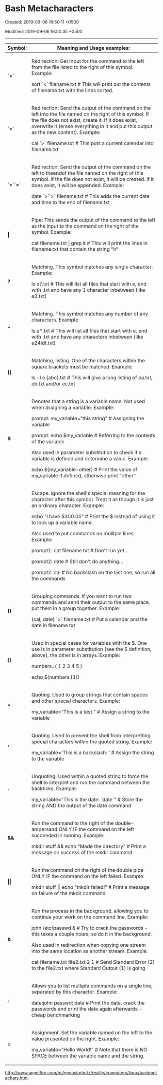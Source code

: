 # Bash Metacharacters

Created: 2019-09-06 16:50:11 +0500

Modified: 2019-09-06 16:50:35 +0500

---

<table>
<colgroup>
<col style="width: 11%" />
<col style="width: 88%" />
</colgroup>
<thead>
<tr class="header">
<th><strong>Symbol:</strong></th>
<th><strong>Meaning and Usage examples:</strong></th>
</tr>
</thead>
<tbody>
<tr>
<td><strong>`<`</strong></td>
<td><p>Redirection: Get input for the command to the left from the file listed to the right of this symbol. Example:</p>
<p>sort `<` filename.txt # This will print out the contents of filename.txt with the lines sorted.</p></td>
</tr>
<tr>
<td><strong>`>`</strong></td>
<td><p>Redirection: Send the output of the command on the left into the file named on the right of this symbol. If the file does not exist, create it. If it does exist, overwrite it (erase everything in it and put this output as the new content). Example:</p>
<p>cal `>` filename.txt # This puts a current calendar into filename.txt</p></td>
</tr>
<tr>
<td><strong>`>``>`</strong></td>
<td><p>Redirection: Send the output of the command on the left to theendof the file named on the right of this symbol. If the file does not exist, it will be created. If it does exist, it will be appended. Example:</p>
<p>date `>``>` filename.txt # This adds the current date and time to the end of filename.txt</p></td>
</tr>
<tr>
<td><strong>|</strong></td>
<td><p>Pipe: This sends the output of the command to the left as the input to the command on the right of the symbol. Example:</p>
<p>cat filename.txt | grep it # This will print the lines in filename.txt that contain the string "it"</p></td>
</tr>
<tr>
<td><strong>?</strong></td>
<td><p>Matching. This symbol matches any single character. Example:</p>
<p>ls e?.txt # This will list all files that start with e, end with .txt and have any 1 character inbetween (like e2.txt)</p></td>
</tr>
<tr>
<td><strong>*</strong></td>
<td><p>Matching. This symbol matches any number of any characters. Example:</p>
<p>ls e*.txt # This will list all files that start with e, end with .txt and have any characters inbetween (like e24ldf.txt)</p></td>
</tr>
<tr>
<td><strong>[]</strong></td>
<td><p>Matching, listing. One of the characters within the square brackets must be matched. Example:</p>
<p>ls -l e [abc].txt # This will give a long listing of ea.txt, eb.txt and/or ec.txt</p></td>
</tr>
<tr>
<td><strong>$</strong></td>
<td><p>Denotes that a string is a variable name. Not used when assigning a variable. Example:</p>
<p>prompt: my_variable="this string" # Assigning the variable</p>
<p>prompt: echo $my_variable # Referring to the contents of the variable</p>
<p>Also used in parameter substitution to check if a variable is defined and determine a value. Example:</p>
<p>echo ${my_variable-other} # Print the value of my_variable if defined, otherwise print "other"</p></td>
</tr>
<tr>
<td><strong></strong></td>
<td><p>Escape. Ignore the shell's special meaning for the character after this symbol. Treat it as though it is just an ordinary character. Example:</p>
<p>echo "I have $300.00" # Print the $ instead of using it to look up a variable name.</p>
<p>Also used to put commands on mulitple lines. Example:</p>
<p>prompt1: cat filename.txt  # Don't run yet...</p>
<p>prompt2: date  # Still don't do anything...</p>
<p>prompt2: cal # No backslash on the last one, so run all the commands</p></td>
</tr>
<tr>
<td><strong>()</strong></td>
<td><p>Grouping commands. If you want to run two commands and send their output to the same place, put them in a group together. Example:</p>
<p>(cal; date) `>` filename.txt # Put a calendar and the date in filename.txt</p></td>
</tr>
<tr>
<td><strong>{}</strong></td>
<td><p>Used in special cases for variables with the $. One use is in parameter substitution (see the $ definition, above), the other is in arrays. Example:</p>
<p>numbers=( 1 2 3 4 5 )</p>
<p>echo ${numbers [1]}</p></td>
</tr>
<tr>
<td><strong>"</strong></td>
<td><p>Quoting. Used to group strings that contain spaces and other special characters. Example:</p>
<p>my_variable="This is a test." # Assign a string to the variable</p></td>
</tr>
<tr>
<td><strong>'</strong></td>
<td><p>Quoting. Used to prevent the shell from interpretting special characters within the quoted string. Example:</p>
<p>my_variable='This is a backslash: ' # Assign the string to the variable</p></td>
</tr>
<tr>
<td><strong>`</strong></td>
<td><p>Unquoting. Used within a quoted string to force the shell to interpret and run the command between the backticks. Example:</p>
<p>my_variable="This is the date: `date`" # Store the string AND the output of the date command</p></td>
</tr>
<tr>
<td><strong>&amp;&amp;</strong></td>
<td><p>Run the command to the right of the double-ampersand ONLY IF the command on the left succeeded in running. Example:</p>
<p>mkdir stuff &amp;&amp; echo "Made the directory" # Print a message on success of the mkdir command</p></td>
</tr>
<tr>
<td><strong>||</strong></td>
<td><p>Run the command on the right of the double pipe ONLY IF the command on the left failed. Example:</p>
<p>mkdir stuff || echo "mkdir failed!" # Print a message on failure of the mkdir command</p></td>
</tr>
<tr>
<td><strong>&amp;</strong></td>
<td><p>Run the process in the background, allowing you to continue your work on the command line. Example:</p>
<p>john /etc/passwd &amp; # Try to crack the passwords - this takes a couple hours, so do it in the background.</p>
<p>Also used in redirection when copying one stream into the same location as another stream. Example:</p>
<p>cat filename.txt  file2.txt 2 1 # Send Standard Error (2) to the file2.txt where Standard Output (1) is going</p></td>
</tr>
<tr>
<td><strong>;</strong></td>
<td><p>Allows you to list multiple commands on a single line, separated by this character. Example:</p>
<p>date;john passwd; date # Print the date, crack the passwords and print the date again afterwards - cheap benchmarking</p></td>
</tr>
<tr>
<td><strong>=</strong></td>
<td><p>Assignment. Set the variable named on the left to the value presented on the right. Example:</p>
<p>my_variable="Hello World!" # Note that there is NO SPACE between the variable name and the string.</p></td>
</tr>
</tbody>
</table>

<http://www.angelfire.com/mi/genastorhotz/reality/computers/linux/bashmetachars.html>
